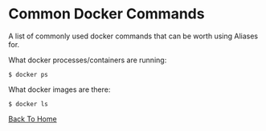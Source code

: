 # Common Docker Commands

A list of commonly used docker commands that can be worth using Aliases for. 

What docker processes/containers are running:
```
$ docker ps
```

What docker images are there:
```
$ docker ls
```

[Back To Home](https://github.com/Bryn-Lloyd/dockerized-jenkins)